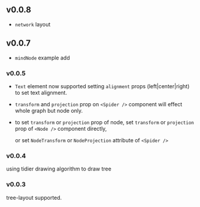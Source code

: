 ## v0.0.8
 * `network` layout
## v0.0.7
 * `mindNode` example add

### v0.0.5
* `Text` element now supported setting `alignment` props (left|center|right) to set text alignment.

* `transform` and `projection` prop on `<Spider />` component will effect whole graph but node only.

* to set `transform` or `projection` prop of node, set `transform` or `projection` prop of `<Node />` component directly, 

  or set `NodeTransform` or `NodeProjection` attribute of `<Spider />` 


### v0.0.4
using tidier drawing algorithm to draw tree

### v0.0.3

tree-layout supported.